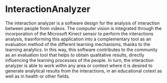 # InteractionAnalyzer
The interaction analyzer is a software design for the analysis of interaction between people from videos. The computer vision is integrated through the incorporation of the Microsoft Kinect sensor to perform the interactions analysis, trasnforming this application into a complementary tool as an evaluation method of the different learning mechanisms, thanks to the learning analytics. In this way, this software contributes to the community as an evaluation tool that helps to obtain qualitative results, directly influencing the learning processes of the people.  In turn, the interaction analyzer is able to work withn any area or context where it is desired to generate analytical results from the interactions, in an educational cotext as well as in health or other fields.
